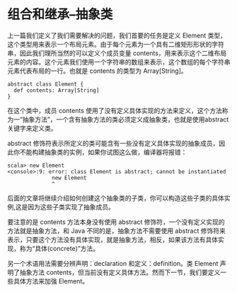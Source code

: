# 组合和继承–抽象类 #

上一篇我们定义了我们需要解决的问题，我们首要的任务是定义 Element 类型，这个类型用来表示一个布局元素。由于每个元素为一个具有二维矩形形状的字符串，因此我们理所当然的可以定义个成员变量 contents，用来表示这个二维布局元素的内容。这个元素我们使用一个字符串的数组来表示，这个数组的每个字符串元素代表布局的一行。也就是 contents 的类型为 Array[String]。

```
abstract class Element {
  def contents: Array[String]
}
```

在这个类中，成员 contents 使用了没有定义具体实现的方法来定义，这个方法称为一“抽象方法”，一个含有抽象方法的类必须定义成抽象类，也就是使用abstract关键字来定义类。

abstract 修饰符表示所定义的类可能含有一些没有定义具体实现的抽象成员，因此你不能构建抽象类的实例，如果你试图这么做，编译器将报错：

```
scala> new Element
<console>:9: error: class Element is abstract; cannot be instantiated
              new Element
              ^
```

后面的文章将继续介绍如何创建这个抽象类的子类，你可以构造这些子类的具体实例,这是因为这些子类实现了抽象成员。

要注意的是 contents 方法本身没有使用 abstract 修饰符，一个没有定义实现的方法就是抽象方法，和 Java 不同的是，抽象方法不需要使用 abstract 修饰符来表示，只要这个方法没有具体实现，就是抽象方法，相反，如果该方法有具体实现，称为“具体(concrete)”方法。

另一个术语用法需要分辨声明：declaration 和定义：definition。类 Element 声明了抽象方法 contents，但当前没有定义具体方法。然而下一节，我们要定义一些具体方法来加强 Element。
